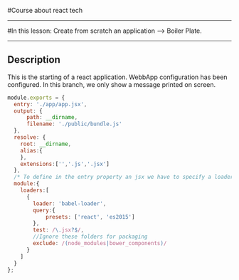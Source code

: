#Course about react tech
_________________________________________________________________________
#In this lesson: Create from scratch an application --> Boiler Plate.
___

## Description
This is the starting of a react application.
WebbApp configuration has been configured.
In this branch, we only show a message printed on screen. 

```javascript
module.exports = {
  entry: './app/app.jsx',
  output: {
      path: __dirname,
      filename: './public/bundle.js'
  },
  resolve: {
    root: __dirname,
    alias:{
    },
    extensions:['','.js','.jsx']
  },
  /* To define in the entry property an jsx we have to specify a loader as babel.*/
  module:{
    loaders:[
      {
        loader: 'babel-loader',
        query:{
            presets: ['react', 'es2015']
        },
        test: /\.jsx?$/,
        //Ignore these folders for packaging
        exclude: /(node_modules|bower_components)/
      }
    ]
  }
};
```
